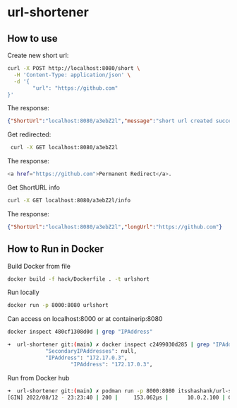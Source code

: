 # url-shortener


## How to use

Create new short url:

```bash
curl -X POST http://localhost:8080/short \
  -H 'Content-Type: application/json' \
  -d '{
        "url": "https://github.com"
}'
```

The response:

```json
{"ShortUrl":"localhost:8080/a3ebZ2l","message":"short url created successfully"}
```


Get redirected:

```bash
 curl -X GET localhost:8080/a3ebZ2l
```

The response:

```bash
<a href="https://github.com">Permanent Redirect</a>.
```


Get ShortURL info
```bash
curl -X GET localhost:8080/a3ebZ2l/info
```

The response:
```json
{"ShortUrl":"localhost:8080/a3ebZ2l","longUrl":"https://github.com"}
```

## How to Run in Docker

Build Docker from file

```bash
docker build -f hack/Dockerfile . -t urlshort
```

Run locally
```bash
docker run -p 8000:8080 urlshort
```

Can access on localhost:8000 or at containerip:8080
```bash
docker inspect 480cf1308d0d | grep "IPAddress"
```
```bash
➜  url-shortener git:(main) ✗ docker inspect c2499030d285 | grep "IPAddress"
            "SecondaryIPAddresses": null,
            "IPAddress": "172.17.0.3",
                    "IPAddress": "172.17.0.3",

```

Run from Docker hub

```bash
➜  url-shortener git:(main) ✗ podman run -p 8000:8080 itsshashank/url-shortener:latest
[GIN] 2022/08/12 - 23:23:40 | 200 |     153.062µs |      10.0.2.100 | GET      "/"

```